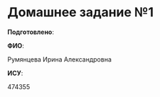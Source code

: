 # Домашнее задание №1

__Подготовлено__:

**ФИО**:

Румянцева Ирина Александровна

**ИСУ**:

474355
